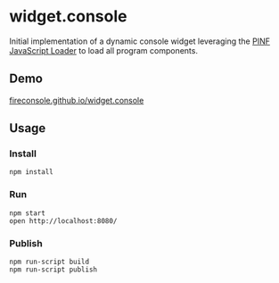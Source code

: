 widget.console
==============

Initial implementation of a dynamic console widget leveraging the [PINF JavaScript Loader](https://github.com/pinf/pinf-loader-js) to load all program components.


Demo
----

[fireconsole.github.io/widget.console](http://fireconsole.github.io/widget.console/)


Usage
-----

### Install

    npm install

### Run

    npm start
    open http://localhost:8080/

### Publish

	npm run-script build
	npm run-script publish
